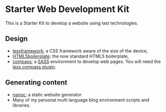 Starter Web Development Kit
===========================

This is a Starter Kit to develop a website using last technologies.

## Design

* [lessframework](http://lessframework); a CSS framework aware of the size of the device,
* [HTML5boilerplate](http://html5boilerplate.com); the now standard HTML5 boilerplate,
* [compass](http://compass-style.org); a [SASS](http://sass-lang.com) environment to develop web pages.
  You will need the [less compass plugin](http://github.com/willhw/compass-less-plugin). 

## Generating content

* [nanoc](http://nanoc.stoneship.org); a static website generator
* Many of my personal multi language blog environment scripts and libraries.
